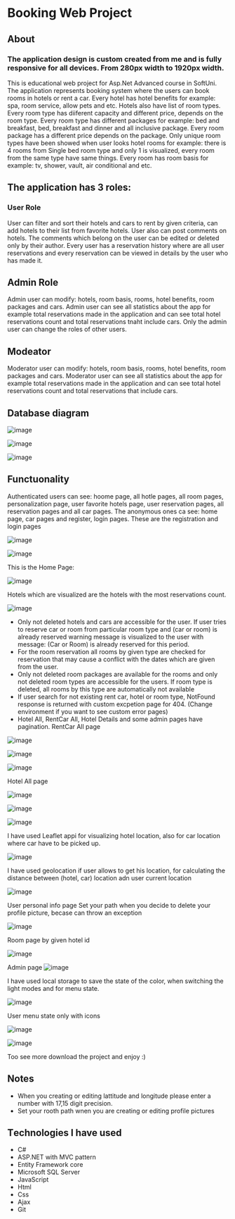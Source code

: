 # Booking Web Project

## About
### The application design is custom created from me and is fully responsive for all devices. From 280px width to 1920px width.
This is educational web project for Asp.Net Advanced course in SoftUni.
The application represents booking system where the users can book rooms in hotels or rent a car.
Every hotel has hotel benefits for example: spa, room service, allow pets and etc. Hotels also have list of room types. Every room type has diiferent capacity and different price, depends on the room type.
Every room type has different packages for example: bed and breakfast, bed, breakfast and dinner and all inclusive package. Every room package has a different price depends on the package.
Only unique room types have been showed when user looks hotel rooms for example: there is 4 rooms from Single bed room type and only 1 is visualized, every room from the same type have same things.
Every room has room basis for example: tv, shower, vault, air conditional and etc.
## The application has 3 roles:
### User Role
User can filter and sort their hotels and cars to rent by given criteria, can add hotels to their list from favorite hotels. 
User also can post comments on hotels. The comments which belong on the user can be edited or deleted only by their author.
Every user has a reservation history where are all user reservations and every reservation can be viewed in details by the user who has made it.
## Admin Role
Admin user can modify: hotels, room basis, rooms, hotel benefits, room packages and cars.
Admin user can see all statistics about the app for example total reservations made in the application and can see total hotel reservations count and total reservations tnaht include cars.
Only the admin user can change the roles of other users.
## Modeator
Moderator user can modify: hotels, room basis, rooms, hotel benefits, room packages and cars.
Moderator user can see all statistics about the app for example total reservations made in the application and can see total hotel reservations count and total reservations that include cars.

## Database diagram

![image](https://github.com/RosenYordanov2003/BookingWebProject/assets/107473016/5e70031f-7b89-4e36-8f06-6836964ee16d)

![image](https://github.com/RosenYordanov2003/BookingWebProject/assets/107473016/a8b09727-17be-4c87-8c77-73dd76b6a731)

![image](https://github.com/RosenYordanov2003/BookingWebProject/assets/107473016/ea8725d9-e359-4a75-9d70-72ec57eabf81)




## Functuonality
Authenticated users can see: hoome page, all hotle pages, all room pages, personalization page, user favorite hotels page, user reservation pages, all reservation pages and all car pages.
The anonymous ones ca see: home page, car pages and register, login pages.
These are the registration and login pages

![image](https://github.com/RosenYordanov2003/BookingWebProject/assets/107473016/65ed8384-b8db-459b-911a-02b605290e8b)

![image](https://github.com/RosenYordanov2003/BookingWebProject/assets/107473016/66c59eb0-3f4d-40e5-8595-ef352d9ae3e2)

This is the Home Page: 

![image](https://github.com/RosenYordanov2003/BookingWebProject/assets/107473016/ad9ae066-e4e2-4d9a-ad42-7284987804f1)

Hotels which are visualized are the hotels with the most reservations count.

![image](https://github.com/RosenYordanov2003/BookingWebProject/assets/107473016/3da7b00e-b44c-480c-95b5-c0d81f022d89)

- Only not deleted hotels and cars are accessible for the user.
If user tries to reserve car or room from particular room type and (car or room) is already reserved warning message is visualized to the user with message: (Car or Room) is already reserved for this period.
- For the room reservation all rooms by given type are checked for reservation that may cause а conflict with the dates which are given from the user.
- Only not deleted room packages are available for the rooms and only not deleted room types are accessible for the users. If room type is deleted, all rooms by this type are automatically not available
- If user search for not existing rent car, hotel or room type, NotFound response is returned with custom excpetion page for 404. (Change environment if you want to see custom error  pages)
- Hotel All, RentCar All, Hotel Details and some admin pages have pagination.
RentCar All page

![image](https://github.com/RosenYordanov2003/BookingWebProject/assets/107473016/d5a45338-9eea-44b6-aa46-756aba01e770)

![image](https://github.com/RosenYordanov2003/BookingWebProject/assets/107473016/23d6040f-5628-4fcb-81bb-01cc487df5a9)


![image](https://github.com/RosenYordanov2003/BookingWebProject/assets/107473016/67e2d580-9d9b-4de5-b44d-4f11b70c9d0a)

Hotel All page

![image](https://github.com/RosenYordanov2003/BookingWebProject/assets/107473016/7a06c723-cc42-4684-a0ae-6a5f3a05f02c)

![image](https://github.com/RosenYordanov2003/BookingWebProject/assets/107473016/58cc07c7-0cad-4291-83e1-69bb0d0b18b9)

![image](https://github.com/RosenYordanov2003/BookingWebProject/assets/107473016/a28e918d-b40d-43b2-a96e-b7de9f27ad99)

I have used Leaflet appi for visualizing hotel location, also for car location where car have to be picked up.

![image](https://github.com/RosenYordanov2003/BookingWebProject/assets/107473016/7d055f37-1a19-4ddd-a5c4-93013dfb69b1)

I have used geolocation if user allows to get his location, for calculating the distance between (hotel, car) location adn user current location

![image](https://github.com/RosenYordanov2003/BookingWebProject/assets/107473016/bffece16-a91e-4bf0-a54c-bf7c0ae3a7e0)

User personal info page
Set your path when you decide to delete your profile picture, becase can throw an exception

![image](https://github.com/RosenYordanov2003/BookingWebProject/assets/107473016/65a8783d-b7c1-4083-bd38-1b55f85ba735)

Room page by given hotel id

![image](https://github.com/RosenYordanov2003/BookingWebProject/assets/107473016/730098ad-8036-4e4e-a33f-d90914a2bd8d)

Admin page
![image](https://github.com/RosenYordanov2003/BookingWebProject/assets/107473016/3274e04f-58e5-4193-93bf-0f3a8d67b5e1)

I have used local storage to save the state of the color, when switching the light modes and for menu state.

![image](https://github.com/RosenYordanov2003/BookingWebProject/assets/107473016/b960d5bc-e04d-442e-a081-2c4fa4bf3a8f)

User menu state only with icons

![image](https://github.com/RosenYordanov2003/BookingWebProject/assets/107473016/3fcfbc02-c678-4d88-9017-81edf8eb2aa3)

![image](https://github.com/RosenYordanov2003/BookingWebProject/assets/107473016/6acfef5f-da70-4e21-ad6c-f21d5b7b3316)

Too see more download the project and enjoy :)

## Notes
- When you creating or editing lattitude and longitude please enter a number with 17,15 digit precision.
- Set your rooth path wnen you are creating or editing profile pictures


## Тechnologies I have used
- C#
- ASP.NET with MVC pattern
- Entity Framework core
- Microsoft SQL Server
- JavaScript
- Html
- Css
- Ajax
- Git
  










